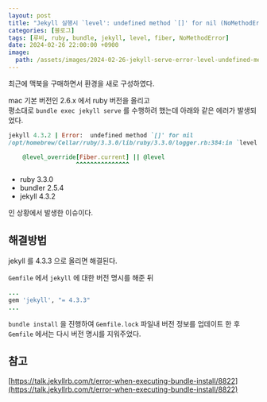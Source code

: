```yaml
---
layout: post
title: "Jekyll 실행시 `level': undefined method `[]' for nil (NoMethodError) 에러 해결법"
categories: [블로그]
tags: [루비, ruby, bundle, jekyll, level, fiber, NoMethodError]
date: 2024-02-26 22:00:00 +0900
image:
  path: /assets/images/2024-02-26-jekyll-serve-error-level-undefined-method/error.png
---
```


최근에 맥북을 구매하면서 환경을 새로 구성하였다.

mac 기본 버전인 2.6.x 에서 ruby 버전을 올리고  
평소대로 `bundle exec jekyll serve` 를 수행하려 했는데 아래와 같은 에러가 발생되었다.

```rb
jekyll 4.3.2 | Error:  undefined method `[]' for nil
/opt/homebrew/Cellar/ruby/3.3.0/lib/ruby/3.3.0/logger.rb:384:in `level': undefined method `[]' for nil (NoMethodError)

    @level_override[Fiber.current] || @level
                   ^^^^^^^^^^^^^^^
```

- ruby 3.3.0 
- bundler 2.5.4
- jekyll 4.3.2

인 상황에서 발생한 이슈이다.

## 해결방법

jekyll 를 4.3.3 으로 올리면 해결된다.

`Gemfile` 에서 `jekyll` 에 대한 버전 명시를 해준 뒤 

```rb
...
gem 'jekyll', "= 4.3.3"
...
```

`bundle install` 을 진행하여 `Gemfile.lock` 파일내 버전 정보를 업데이트 한 후 `Gemfile` 에서는 다시 버전 명시를 지워주었다.

## 참고

[https://talk.jekyllrb.com/t/error-when-executing-bundle-install/8822](https://talk.jekyllrb.com/t/error-when-executing-bundle-install/8822)